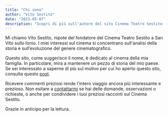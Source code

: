 ```yaml
---
title: "Chi sono"
author: "Vito Sestito"
date: "2023-05-07"
description: "Scopri di più sull'autore del sito Cinema Teatro Sestito Vito Sestito ed i motivi per creare il sito"
---
```

Mi chiamo Vito Sestito, nipote del fondatore del Cinema Teatro Sestito a San Vito sullo Ionio. I miei interessi sul cinema si concentrano sull'analisi della storia e sull’evoluzione del genere cinematografico.

Questo sito, come suggerisce il nome, è dedicato al cinema della mia famiglia. In particolare, mira a mantenere un pezzo di storia del mio paese. Se sei interessato a saperne di più sul motivo per cui ho aperto questo sito, consulta questo [post](/ilprogetto/).

Ricevere commenti preziosi rende l'intero viaggio ancora più interessante e prezioso. Non esitare a [contattarmi](mailto:whatswrongintown@gmail.com) se hai delle domande, osservazioni o richieste, o anche per condividere i tuoi preziosi racconti sul Cinema Sestito.

Grazie in anticipo per la lettura.